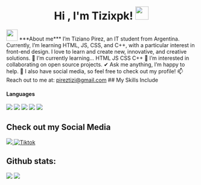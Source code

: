 <h1 align="center"><b>Hi , I'm Tizixpk! </b><img src="https://media.giphy.com/media/hvRJCLFzcasrR4ia7z/giphy.gif" width="35"></h1>
<!-- relleno -->
<img src="https://media.giphy.com/media/ObNTw8Uzwy6KQ/giphy.gif" width="30px">&nbsp;***About me***
<!-- relleno -->
I’m Tiziano Pirez, an IT student from Argentina. Currently, I’m learning HTML, JS, CSS, and C++, with a particular interest in front-end design. I love to learn and create new, innovative, and creative solutions.
<!-- relleno -->
🌱 I’m currently learning...
HTML
JS
CSS
C++
👯 I’m interested in collaborating on open source projects.
✔ Ask me anything, I’m happy to help.
👾 I also have social media, so feel free to check out my profile!
📫 Reach out to me at: <a href="mailto:pireztizi@gmail.com">pireztizi@gmail.com</a>
<!-- relleno -->
## My Skills Include
<!-- relleno -->
<h4> Languages </h4>
<span> 
  <img src="https://img.shields.io/badge/HTML5-E34F26?style=for-the-badge&logo=html5&logoColor=white">
  <img src="https://img.shields.io/badge/CSS3-1572B6?style=for-the-badge&logo=css3&logoColor=white">
  <img src="https://img.shields.io/badge/JavaScript-F7DF1E?style=for-the-badge&logo=javascript&logoColor=black">
  <img src="https://img.shields.io/badge/C-00599C?style=for-the-badge&logo=c&logoColor=white">
  <img src= "https://img.shields.io/badge/-Arduino-00979D?style=for-the-badge&logo=Arduino&logoColor=white">

  </span>
  
## Check out my Social Media

<a href= "https://www.instagram.com/tizixpk/?hl=es">
    <img src="https://img.shields.io/badge/Instagram-%23E4405F.svg?style=for-the-badge&logo=Instagram&logoColor=white">
</a>
<a href="https://www.tiktok.com/@tizixpk" >
  <img src="https://img.shields.io/badge/TikTok-%23000000.svg?style=for-the-badge&logo=TikTok&logoColor=white" alt="Tiktok">
</a>

<h2>Github stats:</h2> 

[![](https://github-readme-stats.vercel.app/api?username=valentinawerle&show_icons=true&theme=tokyonight&hide_border=true&locale=en)](https://github.com/valentinawerle)
[![](https://github-readme-streak-stats.herokuapp.com/?user=valentinawerle&theme=material-palenight)](https://github.com/valentinawerle)
</div>
  
